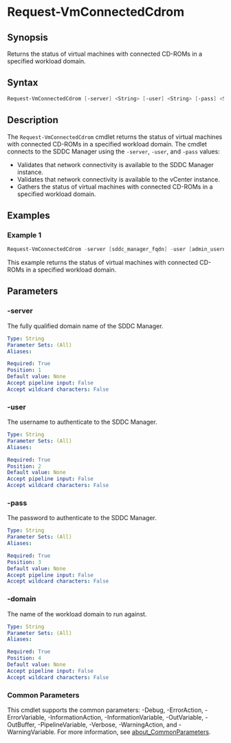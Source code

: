 # Request-VmConnectedCdrom

## Synopsis

Returns the status of virtual machines with connected CD-ROMs in a specified workload domain.

## Syntax

```powershell
Request-VmConnectedCdrom [-server] <String> [-user] <String> [-pass] <String> [-domain] <String> [<CommonParameters>]
```

## Description

The `Request-VmConnectedCdrom` cmdlet returns the status of virtual machines with connected CD-ROMs in a specified workload domain.
The cmdlet connects to the SDDC Manager using the `-server`, `-user`, and `-pass` values:

- Validates that network connectivity is available to the SDDC Manager instance.
- Validates that network connectivity is available to the vCenter instance.
- Gathers the status of virtual machines with connected CD-ROMs in a specified workload domain.

## Examples

### Example 1

```powershell
Request-VmConnectedCdrom -server [sddc_manager_fqdn] -user [admin_username] -pass [admin_password] -domain [workload_domain_name]
```

This example returns the status of virtual machines with connected CD-ROMs in a specified workload domain.

## Parameters

### -server

The fully qualified domain name of the SDDC Manager.

```yaml
Type: String
Parameter Sets: (All)
Aliases:

Required: True
Position: 1
Default value: None
Accept pipeline input: False
Accept wildcard characters: False
```

### -user

The username to authenticate to the SDDC Manager.

```yaml
Type: String
Parameter Sets: (All)
Aliases:

Required: True
Position: 2
Default value: None
Accept pipeline input: False
Accept wildcard characters: False
```

### -pass

The password to authenticate to the SDDC Manager.

```yaml
Type: String
Parameter Sets: (All)
Aliases:

Required: True
Position: 3
Default value: None
Accept pipeline input: False
Accept wildcard characters: False
```

### -domain

The name of the workload domain to run against.

```yaml
Type: String
Parameter Sets: (All)
Aliases:

Required: True
Position: 4
Default value: None
Accept pipeline input: False
Accept wildcard characters: False
```

### Common Parameters

This cmdlet supports the common parameters: -Debug, -ErrorAction, -ErrorVariable, -InformationAction, -InformationVariable, -OutVariable, -OutBuffer, -PipelineVariable, -Verbose, -WarningAction, and -WarningVariable. For more information, see [about_CommonParameters](http://go.microsoft.com/fwlink/?LinkID=113216).
